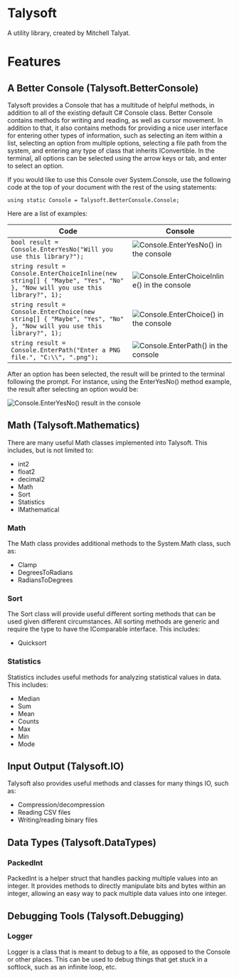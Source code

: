 # Talysoft
 A utility library, created by Mitchell Talyat.

# Features

## A Better Console (Talysoft.BetterConsole)

Talysoft provides a Console that has a multitude of helpful methods, in addition to all of the existing default C# Console class. Better Console contains methods for writing and reading, as well as cursor movement. In addition to that, it also contains methods for providing a nice user interface for entering other types of information, such as selecting an item within a list, selecting an option from multiple options, selecting a file path from the system, and entering any type of class that inherits IConvertible. In the terminal, all options can be selected using the arrow keys or tab, and enter to select an option.

If you would like to use this Console over System.Console, use the following code at the top of your document with the rest of the using statements:
```
using static Console = Talysoft.BetterConsole.Console;
```

Here are a list of examples:

| Code | Console |
|---|---|
| `bool result = Console.EnterYesNo("Will you use this library?");` | ![Console.EnterYesNo() in the console](https://github.com/mtalyat/Talysoft/Images/Q-YN.png) |
| `string result = Console.EnterChoiceInline(new string[] { "Maybe", "Yes", "No" }, "Now will you use this library?", 1);` | ![Console.EnterChoiceInline() in the console](https://github.com/mtalyat/Talysoft/Images/Q-Inline.png) |
| `string result = Console.EnterChoice(new string[] { "Maybe", "Yes", "No" }, "Now will you use this library?", 1);` | ![Console.EnterChoice() in the console](https://github.com/mtalyat/Talysoft/Images/Q-List.png) |
| `string result = Console.EnterPath("Enter a PNG file.", "C:\\", ".png");` | ![Console.EnterPath() in the console](https://github.com/mtalyat/Talysoft/Images/Q-Path.png) |

After an option has been selected, the result will be printed to the terminal following the prompt. For instance, using the EnterYesNo() method example, the result after selecting an option would be:

![Console.EnterYesNo() result in the console](https://github.com/mtalyat/Talysoft/Images/Q-YN-Result.png)

## Math (Talysoft.Mathematics)

There are many useful Math classes implemented into Talysoft. This includes, but is not limited to:

* int2
* float2
* decimal2
* Math
* Sort
* Statistics
* IMathematical

### Math

The Math class provides additional methods to the System.Math class, such as:

* Clamp
* DegreesToRadians
* RadiansToDegrees

### Sort

The Sort class will provide useful different sorting methods that can be used given different circumstances. All sorting methods are generic and require the type to have the IComparable interface. This includes:

* Quicksort

### Statistics

Statistics includes useful methods for analyzing statistical values in data. This includes:

* Median
* Sum
* Mean
* Counts
* Max
* Min
* Mode

## Input Output (Talysoft.IO)

Talysoft also provides useful methods and classes for many things IO, such as:

* Compression/decompression
* Reading CSV files
* Writing/reading binary files

## Data Types (Talysoft.DataTypes)

### PackedInt

PackedInt is a helper struct that handles packing multiple values into an integer. It provides methods to directly manipulate bits and bytes within an integer, allowing an easy way to pack multiple data values into one integer.

## Debugging Tools (Talysoft.Debugging)

### Logger

Logger is a class that is meant to debug to a file, as opposed to the Console or other places. This can be used to debug things that get stuck in a softlock, such as an infinite loop, etc.